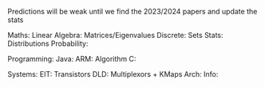 Predictions will be weak until we find the 2023/2024 papers and update the stats

Maths:
	Linear Algebra:
		Matrices/Eigenvalues
	Discrete:
		Sets
	Stats:
		Distributions
	Probability:

Programming:
	Java:
	ARM:
		Algorithm
	C:

Systems:
	EIT:
		Transistors
	DLD:
		Multiplexors + KMaps
	Arch:
	Info:	

